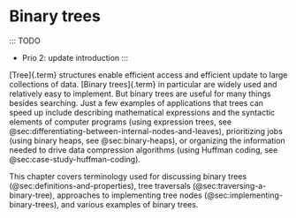 
# Binary trees

::: TODO
- Prio 2: update introduction
:::

[Tree]{.term} structures enable efficient
access and efficient update to large collections of data.
[Binary trees]{.term} in
particular are widely used and relatively easy to implement. But binary
trees are useful for many things besides searching. Just a few examples
of applications that trees can speed up include
describing mathematical expressions
and the syntactic elements of computer programs
(using expression trees, see @sec:differentiating-between-internal-nodes-and-leaves),
prioritizing jobs (using binary heaps, see @sec:binary-heaps), or
organizing the information needed to drive
data compression algorithms (using Huffman coding, see @sec:case-study-huffman-coding).

This chapter covers terminology used for discussing binary trees (@sec:definitions-and-properties),
tree traversals (@sec:traversing-a-binary-tree),
approaches to implementing tree nodes (@sec:implementing-binary-trees),
and various examples of binary trees.
